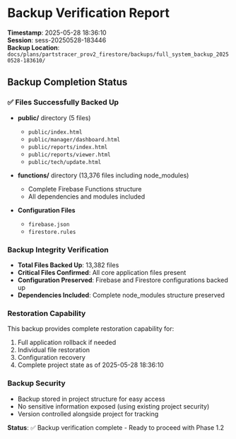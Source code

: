 # Backup Verification Report
**Timestamp**: 2025-05-28 18:36:10  
**Session**: sess-20250528-183446  
**Backup Location**: `docs/plans/partstracer_prov2_firestore/backups/full_system_backup_20250528-183610/`

## Backup Completion Status

### ✅ Files Successfully Backed Up
- **public/** directory (5 files)
  - `public/index.html`
  - `public/manager/dashboard.html`
  - `public/reports/index.html`
  - `public/reports/viewer.html`
  - `public/tech/update.html`

- **functions/** directory (13,376 files including node_modules)
  - Complete Firebase Functions structure
  - All dependencies and modules included

- **Configuration Files**
  - `firebase.json`
  - `firestore.rules`

### Backup Integrity Verification
- **Total Files Backed Up**: 13,382 files
- **Critical Files Confirmed**: All core application files present
- **Configuration Preserved**: Firebase and Firestore configurations backed up
- **Dependencies Included**: Complete node_modules structure preserved

### Restoration Capability
This backup provides complete restoration capability for:
1. Full application rollback if needed
2. Individual file restoration
3. Configuration recovery
4. Complete project state as of 2025-05-28 18:36:10

### Backup Security
- Backup stored in project structure for easy access
- No sensitive information exposed (using existing project security)
- Version controlled alongside project for tracking

**Status**: ✅ Backup verification complete - Ready to proceed with Phase 1.2 